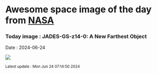 
# Awesome space image of the day from [NASA](https://api.nasa.gov/)

### Today image : JADES-GS-z14-0: A New Farthest Object
Date : 2024-06-24

![](https://apod.nasa.gov/apod/image/2406/MostDistantGalaxy_Webb_960.jpg)

<small>Latest update : Mon Jun 24 07:14:50 2024</small>
        
